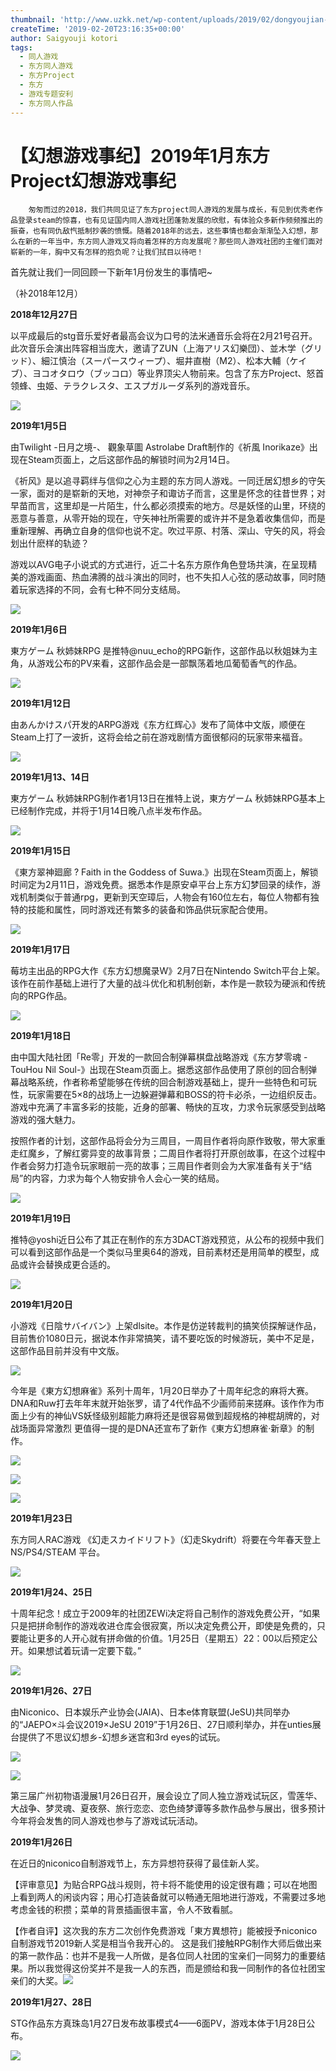 ```yaml
---
thumbnail: 'http://www.uzkk.net/wp-content/uploads/2019/02/dongyoujian-825x510.png'
createTime: '2019-02-20T23:16:35+00:00'
author: Saigyouji kotori
tags:
  - 同人游戏
  - 东方同人游戏
  - 东方Project
  - 东方
  - 游戏专题安利
  - 东方同人作品
---
```


# 【幻想游戏事纪】2019年1月东方Project幻想游戏事纪

		匆匆而过的2018，我们共同见证了东方project同人游戏的发展与成长，有见到优秀老作品登录steam的惊喜，也有见证国内同人游戏社团蓬勃发展的欣慰，有体验众多新作频频推出的振奋，也有同仇敌忾抵制抄袭的愤慨。随着2018年的远去，这些事情也都会渐渐坠入幻想，那么在新的一年当中，东方同人游戏又将向着怎样的方向发展呢？那些同人游戏社团的主催们面对崭新的一年，胸中又有怎样的抱负呢？让我们拭目以待吧！

首先就让我们一同回顾一下新年1月份发生的事情吧~

（补2018年12月）

**2018年12月27日**

以平成最后的stg音乐爱好者最高会议为口号的法米通音乐会将在2月21号召开。此次音乐会演出阵容相当庞大，邀请了ZUN（上海アリス幻樂団）、並木学（グリッド）、細江慎治（スーパースウィープ）、堀井直樹（M2）、松本大輔（ケイブ）、ヨコオタロウ（ブッコロ）等业界顶尖人物前来。包含了东方Project、怒首领蜂、虫姬、テラクレスタ、エスプガルーダ系列的游戏音乐。

![](https://i0.hdslb.com/bfs/article/0bf80e2233e6922a1ff0c484f4f0fa20189b53b1.png@786w_480h.webp)

**2019年1月5日**

由Twilight -日月之境-、 觀象草圖 Astrolabe Draft制作的《祈風 Inorikaze》出现在Steam页面上，之后这部作品的解锁时间为2月14日。

《祈风》是以追寻羁绊与信仰之心为主题的东方同人游戏。一同迁居幻想乡的守矢一家，面对的是崭新的天地，对神奈子和诹访子而言，这里是怀念的往昔世界；对早苗而言，这里却是一片陌生，什么都必须摸索的地方。尽是妖怪的山里，环绕的恶意与善意，从零开始的现在，守矢神社所需要的或许并不是急着收集信仰，而是重新理解、再确立自身的信仰也说不定。吹过平原、村落、深山、守矢的风，将会划出什麽样的轨迹？

游戏以AVG电子小说式的方式进行，近二十名东方原作角色登场共演，在呈现精美的游戏画面、热血沸腾的战斗演出的同时，也不失扣人心弦的感动故事，同时随着玩家选择的不同，会有七种不同分支结局。

![](https://i0.hdslb.com/bfs/article/2d35ecff2e6714ae797c439cc9a63d4b8350ed99.png@1320w_1852h.webp)

**2019年1月6日**

東方ゲーム 秋姉妹RPG 是推特@nuu_echo的RPG新作，这部作品以秋姐妹为主角，从游戏公布的PV来看，这部作品会是一部飘荡着地瓜葡萄香气的作品。

![](https://i0.hdslb.com/bfs/article/61c14879e0ac4fa03ea3ce068e3c6fbf9e9ed5a5.png@1320w_920h.webp)

**2019年1月12日**

由あんかけスパ开发的ARPG游戏《东方红辉心》发布了简体中文版，顺便在Steam上打了一波折，这将会给之前在游戏剧情方面很郁闷的玩家带来福音。

![](https://i0.hdslb.com/bfs/article/dc5577a79f0737dc6b35ddfc78621dbd3918a3c2.png@1036w_582h.webp)

**2019年1月13、14日**

東方ゲーム 秋姉妹RPG制作者1月13日在推特上说，東方ゲーム 秋姉妹RPG基本上已经制作完成，并将于1月14日晚八点半发布作品。

![](https://i0.hdslb.com/bfs/article/4445182ecc99347e221486756149c1f328dee8f3.png@1076w_1116h.webp)

**2019年1月15日**

《東方翠神廻廊 ? Faith in the Goddess of Suwa.》出现在Steam页面上，解锁时间定为2月11日，游戏免费。据悉本作是原安卓平台上东方幻梦回录的续作，游戏机制类似于普通rpg，更新到天空璋后，人物会有160位左右，每位人物都有独特的技能和属性，同时游戏还有繁多的装备和饰品供玩家配合使用。

![](https://i0.hdslb.com/bfs/article/aab5af353e1038f4ed21f1ab01706a86a2da4d18.png@1320w_794h.webp)

**2019年1月17日**

莓坊主出品的RPG大作《东方幻想魔录W》2月7日在Nintendo Switch平台上架。该作在前作基础上进行了大量的战斗优化和机制创新，本作是一款较为硬派和传统向的RPG作品。

![](https://i0.hdslb.com/bfs/article/c250458619d7e7987d9a81354aca61c122e5396f.png@1320w_1320h.webp)

**2019年1月18日**

由中国大陆社团「Re零」开发的一款回合制弹幕棋盘战略游戏《东方梦零魂 -TouHou Nil Soul-》出现在Steam页面上。据悉这部作品使用了原创的回合制弹幕战略系统，作者称希望能够在传统的回合制游戏基础上，提升一些特色和可玩性，玩家需要在5×8的战场上一边躲避弹幕和BOSS的符卡必杀，一边组织反击。游戏中充满了丰富多彩的技能，近身的部署、畅快的互攻，力求令玩家感受到战略游戏的强大魅力。

按照作者的计划，这部作品将会分为三周目，一周目作者将向原作致敬，带大家重走红魔乡，了解红雾异变的故事背景；二周目作者将打开原创故事，在这个过程中作者会努力打造令玩家眼前一亮的故事；三周目作者则会为大家准备有关于“结局”的内容，力求为每个人物安排令人会心一笑的结局。

![](https://i0.hdslb.com/bfs/article/d6d9e0169adc3f7b27d985d1f107699d99131f27.png@1320w_740h.webp)

**2019年1月19日**

推特@yoshi近日公布了其正在制作的东方3DACT游戏预览，从公布的视频中我们可以看到这部作品是一个类似马里奥64的游戏，目前素材还是用简单的模型，成品或许会替换成更合适的。

![](https://i0.hdslb.com/bfs/article/2306943b2316f4ea61778ceb094a3f3ce1f90413.png@1320w_638h.webp)

**2019年1月20日**

小游戏《日陰サバイバン》上架dlsite。本作是仿逆转裁判的搞笑侦探解谜作品，目前售价1080日元，据说本作非常搞笑，请不要吃饭的时候游玩，美中不足是，这部作品目前并没有中文版。

![](https://i0.hdslb.com/bfs/article/980ecd7174cddd6b12bde8cc30762307951487ad.png@1320w_568h.webp)

今年是《東方幻想麻雀》系列十周年，1月20日举办了十周年纪念的麻将大赛。DNA和Ruw打去年年末就开始张罗，请了4代作品不少画师前来搓麻。该作作为市面上少有的神仙VS妖怪级别超能力麻将还是很容易做到超规格的神棍胡牌的，对战场面异常激烈 更值得一提的是DNA还宣布了新作《東方幻想麻雀·新章》的制作。

![](https://i0.hdslb.com/bfs/article/3e999b4119d372378140c67be2781b1508dfb337.png@1320w_990h.webp)

![](https://i0.hdslb.com/bfs/article/84cb32494446993bdcad1e6985df7f6420285e7a.png@1320w_1760h.webp)

![](https://i0.hdslb.com/bfs/article/febed6d0e6e5bf3408bff336b79bf4074be19df0.png@1320w_742h.webp)

**2019年1月23日**

东方同人RAC游戏 《幻走スカイドリフト》（幻走Skydrift）将要在今年春天登上NS/PS4/STEAM 平台。

![](https://i0.hdslb.com/bfs/article/a45d9777901783502af6d6c99413493dd78f31d4.jpg@1320w_742h.webp)

**2019年1月24、25日**

十周年纪念！成立于2009年的社团ZEWi决定将自己制作的游戏免费公开，“如果只是把拼命制作的游戏收进仓库会很寂寞，所以决定免费公开，即使是免费的，只要能让更多的人开心就有拼命做的价值。1月25日（星期五）22：00以后预定公开。如果想试着玩请一定要下载。”

![](https://i0.hdslb.com/bfs/article/113d79c8aa52e64920d0b83e5927610e8739bd2a.png@1036w_2072h.webp)

**2019年1月26、27日**

由Niconico、日本娱乐产业协会(JAIA)、日本e体育联盟(JeSU)共同举办的“JAEPO×斗会议2019×JeSU 2019”于1月26日、27日顺利举办，并在unties展台提供了不思议幻想乡-幻想乡迷宫和3rd eyes的试玩。

![](https://i0.hdslb.com/bfs/article/5f3fa29d527cfbc028e3ce7cec347662a21045d3.png@1036w_1382h.webp)

![](https://i0.hdslb.com/bfs/article/9deb127316bdce10038092c5038d1ddf65d51e60.png@1036w_936h.webp)

第三届广州初物语漫展1月26日召开，展会设立了同人独立游戏试玩区，雪莲华、大战争、梦灵魂、夏夜祭、旅行恋恋、恋色绮梦谭等多款作品参与展出，很多预计今年将会发售的同人游戏也参与了游戏试玩活动。

**2019年1月26日**

在近日的niconico自制游戏节上，东方异想符获得了最佳新人奖。

【评审意见】为贴合RPG战斗规则，符卡将不能使用的设定很有趣；可以在地图上看到两人的闲谈内容；用心打造装备就可以畅通无阻地进行游戏，不需要过多地考虑金钱的积攒；菜单的背景插画很丰富，令人不致看腻。

【作者自评】这次我的东方二次创作免费游戏「東方異想符」能被授予niconico自制游戏节2019新人奖是相当令我开心的。 这是我们接触RPG制作大师后做出来的第一款作品：也并不是我一人所做，是各位同人社团的宝亲们一同努力的重要结果。所以我觉得这份奖并不是我一人的东西，而是颁给和我一同制作的各位社团宝亲们的大奖。![](https://i0.hdslb.com/bfs/article/dc5ada6ef8c831090c75f57ed91f4a4789a169cf.png@794w_1838h.webp)

**2019年1月27、28日**

STG作品东方真珠岛1月27日发布故事模式4——6面PV，游戏本体于1月28日公布。

![](https://i0.hdslb.com/bfs/article/930aaeb2c6c05b58aedad348c46258dac366e4e3.jpg@448w_448h.webp)
